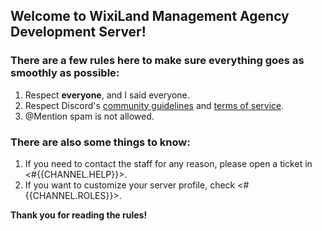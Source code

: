 ## Welcome to WixiLand Management Agency Development Server!

### There are a few rules here to make sure everything goes as smoothly as possible:
1. Respect **everyone**, and I said everyone.
2. Respect Discord's [community guidelines](<https://discord.com/guidelines>) and [terms of service](<https://discord.com/terms>).
3. \@Mention spam is not allowed.

### There are also some things to know:
1. If you need to contact the staff for any reason, please open a ticket in <#{{CHANNEL.HELP}}>.
2. If you want to customize your server profile, check <#{{CHANNEL.ROLES}}>.

**Thank you for reading the rules!**